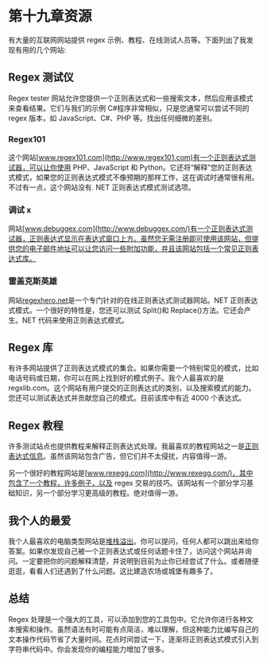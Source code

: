 # 第十九章资源

有大量的互联网网站提供 regex 示例、教程、在线测试人员等。下面列出了我发现有用的几个网站:

## Regex 测试仪

Regex tester 网站允许您提供一个正则表达式和一些搜索文本，然后应用该模式来查看结果。它们与我们的示例 C#程序非常相似，只是您通常可以尝试不同的 regex 版本，如 JavaScript、C#、PHP 等。找出任何细微的差别。

### Regex101

这个网站[www.regex101.com](http://www.regex101.com)有一个正则表达式测试器，可以让你使用 PHP、JavaScript 和 Python。它还将“解释”您的正则表达式模式，如果您的正则表达式模式不像预期的那样工作，这在调试时通常很有用。不过有一点，这个网站没有. NET 正则表达式模式测试选项。

### 调试 x

网站[www.debuggex.com](http://www.debuggex.com/)有一个正则表达式测试器，正则表达式显示在表达式窗口上方。虽然您无需注册即可使用该网站，但提供您的电子邮件地址可以让您访问一些附加功能，并且该网站包括一个常见正则表达式库。

### 雷盖克斯英雄

网站[regexhero.net](http://regexhero.net/tester/)是一个专门针对的在线正则表达式测试器网站。NET 正则表达式模式。一个很好的特性是，您还可以测试 Split()和 Replace()方法。它还会产生。NET 代码来使用正则表达式模式。

## Regex 库

有许多网站提供了正则表达式模式的集合。如果你需要一个特别常见的模式，比如电话号码或日期，你可以在网上找到好的模式例子。我个人最喜欢的是 regxlib.com。这个网站有用户提交的正则表达式的类别，以及搜索模式的能力。您还可以测试表达式并贡献您自己的模式。目前该库中有近 4000 个表达式。

## Regex 教程

许多测试站点也提供教程来解释正则表达式处理。我最喜欢的教程网站之一是[正则表达式信息](http://www.regular-expressions.info/tutorial.html)。虽然该网站包含广告，但它们并不太侵扰，内容值得一游。

另一个很好的教程网站是[www.rexegg.com](http://www.rexegg.com/)，其中包含了一个教程，许多例子，以及 regex 交易的技巧。该网站有一个部分学习基础知识，另一个部分学习更高级的教程。绝对值得一游。

## 我个人的最爱

我个人最喜欢的电脑类型网站是[堆栈溢出](http://www.stackoverflow.com)。你可以提问，任何人都可以跳出来给你答案。如果你发现自己被一个正则表达式或任何话题卡住了，访问这个网站并询问。一定要把你的问题解释清楚，并说明到目前为止你已经尝试了什么。或者随便逛逛，看看人们还遇到了什么问题。这比建造农场或城堡有趣多了。

## 总结

Regex 处理是一个强大的工具，可以添加到您的工具包中。它允许你进行各种文本搜索和操作。虽然语法有时可能有点简洁，难以理解，但这种能力比编写自己的文本操作代码节省了大量时间。花点时间尝试一下，逐渐将正则表达式模式引入到字符串代码中。你会发现你的编程能力增加了很多。